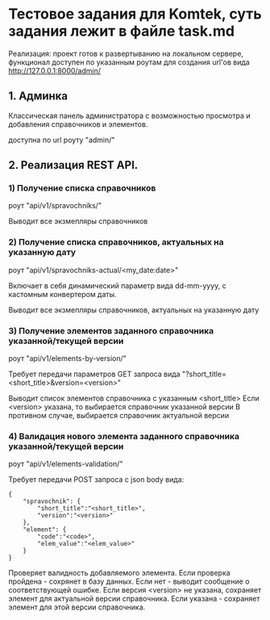 # Тестовое задания для Komtek, суть задания лежит в файле task.md

Реализация: проект готов к развертыванию на локальном сервере, функционал доступен по указанным роутам для создания url'ов вида http://127.0.0.1:8000/admin/

## 1. Админка

Классическая панель администратора с возможностью просмотра и добавления справочников и элементов.

доступна по url роуту "admin/"

## 2. Реализация REST API.

### 1) Получение списка справочников

роут "api/v1/spravochniks/"

Выводит все экзмепляры справочников

### 2) Получение списка справочников, актуальных на указанную дату

роут "api/v1/spravochniks-actual/<my_date:date>"

Включает в себя динамический параметр <date> вида dd-mm-yyyy, с кастомным конвертером даты.

Выводит все экзмепляры справочников, актуальных на указанную дату
  
### 3) Получение элементов заданного справочника указанной/текущей версии

роут "api/v1/elements-by-version/"
  
Требует передачи параметров GET запроса вида "?short_title=<short_title>&version=<versiоn>"

Выводит список элементов справочника с указанным <short_title> 
Если <versiоn> указана, то выбирается справочник указанной версии
В противном случае, выбирается справочник актуальной версии
  
### 4) Валидация нового элемента заданного справочника указанной/текущей версии
  
роут "api/v1/elements-validation/"
  
Требует передачи POST запроса с json body вида:
```
{
    "spravochnik": {
        "short_title":"<short_title>",
        "version":"<version>"
    },
    "element": {
        "code":"<cоde>",
        "elem_value":"<elem_value>"
    }
}
```
Проверяет валидность добавляемого элемента. Если проверка пройдена - сохрянет в базу данных. Если нет - выводит сообщение о соответствующей ошибке.
Если версия <versiоn> не указана, сохраняет элемент для актуальной версии справочника. Если указана - сохраняет элемент для этой версии справочника.
